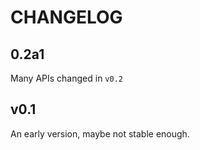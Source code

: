 # CHANGELOG

## 0.2a1

Many APIs changed in `v0.2`

## v0.1

An early version, maybe not stable enough.
